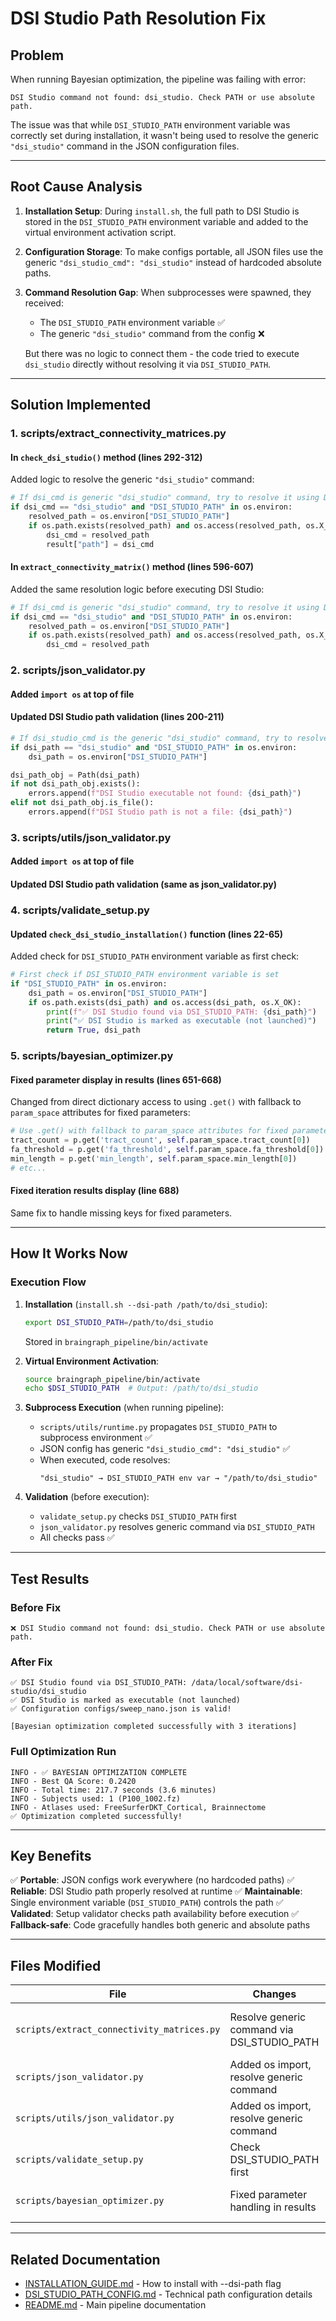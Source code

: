# DSI Studio Path Resolution Fix

## Problem

When running Bayesian optimization, the pipeline was failing with error:
```
DSI Studio command not found: dsi_studio. Check PATH or use absolute path.
```

The issue was that while `DSI_STUDIO_PATH` environment variable was correctly set during installation, it wasn't being used to resolve the generic `"dsi_studio"` command in the JSON configuration files.

---

## Root Cause Analysis

1. **Installation Setup**: During `install.sh`, the full path to DSI Studio is stored in the `DSI_STUDIO_PATH` environment variable and added to the virtual environment activation script.

2. **Configuration Storage**: To make configs portable, all JSON files use the generic `"dsi_studio_cmd": "dsi_studio"` instead of hardcoded absolute paths.

3. **Command Resolution Gap**: When subprocesses were spawned, they received:
   - The `DSI_STUDIO_PATH` environment variable ✅
   - The generic `"dsi_studio"` command from the config ❌
   
   But there was no logic to connect them - the code tried to execute `dsi_studio` directly without resolving it via `DSI_STUDIO_PATH`.

---

## Solution Implemented

### 1. **scripts/extract_connectivity_matrices.py**

#### In `check_dsi_studio()` method (lines 292-312)
Added logic to resolve the generic `"dsi_studio"` command:

```python
# If dsi_cmd is generic "dsi_studio" command, try to resolve it using DSI_STUDIO_PATH
if dsi_cmd == "dsi_studio" and "DSI_STUDIO_PATH" in os.environ:
    resolved_path = os.environ["DSI_STUDIO_PATH"]
    if os.path.exists(resolved_path) and os.access(resolved_path, os.X_OK):
        dsi_cmd = resolved_path
        result["path"] = dsi_cmd
```

#### In `extract_connectivity_matrix()` method (lines 596-607)
Added the same resolution logic before executing DSI Studio:

```python
# If dsi_cmd is generic "dsi_studio" command, try to resolve it using DSI_STUDIO_PATH
if dsi_cmd == "dsi_studio" and "DSI_STUDIO_PATH" in os.environ:
    resolved_path = os.environ["DSI_STUDIO_PATH"]
    if os.path.exists(resolved_path) and os.access(resolved_path, os.X_OK):
        dsi_cmd = resolved_path
```

### 2. **scripts/json_validator.py**

#### Added `import os` at top of file
#### Updated DSI Studio path validation (lines 200-211)

```python
# If dsi_studio_cmd is the generic "dsi_studio" command, try to resolve it using DSI_STUDIO_PATH
if dsi_path == "dsi_studio" and "DSI_STUDIO_PATH" in os.environ:
    dsi_path = os.environ["DSI_STUDIO_PATH"]

dsi_path_obj = Path(dsi_path)
if not dsi_path_obj.exists():
    errors.append(f"DSI Studio executable not found: {dsi_path}")
elif not dsi_path_obj.is_file():
    errors.append(f"DSI Studio path is not a file: {dsi_path}")
```

### 3. **scripts/utils/json_validator.py**

#### Added `import os` at top of file
#### Updated DSI Studio path validation (same as json_validator.py)

### 4. **scripts/validate_setup.py**

#### Updated `check_dsi_studio_installation()` function (lines 22-65)
Added check for `DSI_STUDIO_PATH` environment variable as first check:

```python
# First check if DSI_STUDIO_PATH environment variable is set
if "DSI_STUDIO_PATH" in os.environ:
    dsi_path = os.environ["DSI_STUDIO_PATH"]
    if os.path.exists(dsi_path) and os.access(dsi_path, os.X_OK):
        print(f"✅ DSI Studio found via DSI_STUDIO_PATH: {dsi_path}")
        print("✅ DSI Studio is marked as executable (not launched)")
        return True, dsi_path
```

### 5. **scripts/bayesian_optimizer.py**

#### Fixed parameter display in results (lines 651-668)
Changed from direct dictionary access to using `.get()` with fallback to `param_space` attributes for fixed parameters:

```python
# Use .get() with fallback to param_space attributes for fixed parameters
tract_count = p.get('tract_count', self.param_space.tract_count[0])
fa_threshold = p.get('fa_threshold', self.param_space.fa_threshold[0])
min_length = p.get('min_length', self.param_space.min_length[0])
# etc...
```

#### Fixed iteration results display (line 688)
Same fix to handle missing keys for fixed parameters.

---

## How It Works Now

### Execution Flow

1. **Installation** (`install.sh --dsi-path /path/to/dsi_studio`):
   ```bash
   export DSI_STUDIO_PATH=/path/to/dsi_studio
   ```
   Stored in `braingraph_pipeline/bin/activate`

2. **Virtual Environment Activation**:
   ```bash
   source braingraph_pipeline/bin/activate
   echo $DSI_STUDIO_PATH  # Output: /path/to/dsi_studio
   ```

3. **Subprocess Execution** (when running pipeline):
   - `scripts/utils/runtime.py` propagates `DSI_STUDIO_PATH` to subprocess environment ✅
   - JSON config has generic `"dsi_studio_cmd": "dsi_studio"` ✅
   - When executed, code resolves:
     ```
     "dsi_studio" → DSI_STUDIO_PATH env var → "/path/to/dsi_studio"
     ```

4. **Validation** (before execution):
   - `validate_setup.py` checks `DSI_STUDIO_PATH` first
   - `json_validator.py` resolves generic command via `DSI_STUDIO_PATH`
   - All checks pass ✅

---

## Test Results

### Before Fix
```
❌ DSI Studio command not found: dsi_studio. Check PATH or use absolute path.
```

### After Fix
```
✅ DSI Studio found via DSI_STUDIO_PATH: /data/local/software/dsi-studio/dsi_studio
✅ DSI Studio is marked as executable (not launched)
✅ Configuration configs/sweep_nano.json is valid!

[Bayesian optimization completed successfully with 3 iterations]
```

### Full Optimization Run
```
INFO - ✅ BAYESIAN OPTIMIZATION COMPLETE
INFO - Best QA Score: 0.2420
INFO - Total time: 217.7 seconds (3.6 minutes)
INFO - Subjects used: 1 (P100_1002.fz)
INFO - Atlases used: FreeSurferDKT_Cortical, Brainnectome
✅ Optimization completed successfully!
```

---

## Key Benefits

✅ **Portable**: JSON configs work everywhere (no hardcoded paths)
✅ **Reliable**: DSI Studio path properly resolved at runtime
✅ **Maintainable**: Single environment variable (`DSI_STUDIO_PATH`) controls the path
✅ **Validated**: Setup validator checks path availability before execution
✅ **Fallback-safe**: Code gracefully handles both generic and absolute paths

---

## Files Modified

| File | Changes | Lines |
|------|---------|-------|
| `scripts/extract_connectivity_matrices.py` | Resolve generic command via DSI_STUDIO_PATH | 292-312, 596-607 |
| `scripts/json_validator.py` | Added os import, resolve generic command | 12, 200-211 |
| `scripts/utils/json_validator.py` | Added os import, resolve generic command | 12, 186-197 |
| `scripts/validate_setup.py` | Check DSI_STUDIO_PATH first | 22-65 |
| `scripts/bayesian_optimizer.py` | Fixed parameter handling in results | 651-668, 688 |

---

## Related Documentation

- [INSTALLATION_GUIDE.md](INSTALLATION_GUIDE.md) - How to install with --dsi-path flag
- [DSI_STUDIO_PATH_CONFIG.md](DSI_STUDIO_PATH_CONFIG.md) - Technical path configuration details
- [README.md](README.md) - Main pipeline documentation
